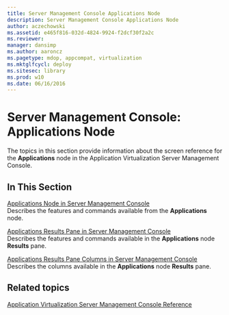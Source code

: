 ```yaml
---
title: Server Management Console Applications Node
description: Server Management Console Applications Node
author: aczechowski
ms.assetid: e465f816-032d-4824-9924-f2dcf30f2a2c
ms.reviewer: 
manager: dansimp
ms.author: aaroncz
ms.pagetype: mdop, appcompat, virtualization
ms.mktglfcycl: deploy
ms.sitesec: library
ms.prod: w10
ms.date: 06/16/2016
---
```



# Server Management Console: Applications Node


The topics in this section provide information about the screen reference for the **Applications** node in the Application Virtualization Server Management Console.

## In This Section


<a href="" id="applications-node-in-server-management-console"></a>[Applications Node in Server Management Console](applications-node-in-server-management-console.md)  
Describes the features and commands available from the **Applications** node.

<a href="" id="applications-results-pane-in-server-management-console"></a>[Applications Results Pane in Server Management Console](applications-results-pane-in-server-management-console.md)  
Describes the features and commands available in the **Applications** node **Results** pane.

<a href="" id="applications-results-pane-columns-in-server-management-console"></a>[Applications Results Pane Columns in Server Management Console](applications-results-pane-columns-in-server-management-console.md)  
Describes the columns available in the **Applications** node **Results** pane.

## Related topics


[Application Virtualization Server Management Console Reference](application-virtualization-server-management-console-reference.md)

 

 





